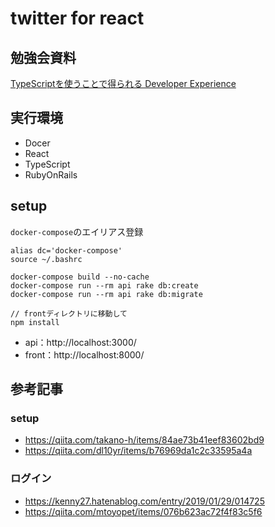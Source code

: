 # twitter for react

## 勉強会資料

[TypeScriptを使うことで得られる Developer Experience](https://docs.google.com/presentation/d/1c3_KZ6zwdN-PcAZmTCmuJyr9PrxoFhcakvelYBkv2lk/edit?usp=sharing)

## 実行環境

- Docer
- React
- TypeScript
- RubyOnRails

## setup

`docker-compose`のエイリアス登録

```
alias dc='docker-compose'
source ~/.bashrc
```

```
docker-compose build --no-cache
docker-compose run --rm api rake db:create
docker-compose run --rm api rake db:migrate

// frontディレクトリに移動して
npm install
```

- api：http://localhost:3000/
- front：http://localhost:8000/

## 参考記事

### setup

- https://qiita.com/takano-h/items/84ae73b41eef83602bd9
- https://qiita.com/dl10yr/items/b76969da1c2c33595a4a

### ログイン

- https://kenny27.hatenablog.com/entry/2019/01/29/014725
- https://qiita.com/mtoyopet/items/076b623ac72f4f83c5f6
